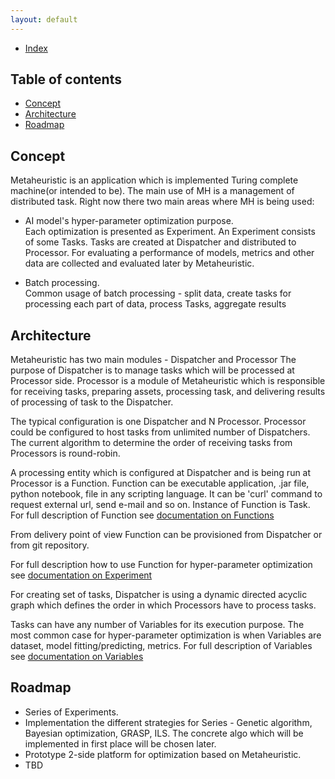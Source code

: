 ```yaml
---
layout: default
---
```


- [Index](/index)

## Table of contents

- [Concept](#concept)
- [Architecture](#architecture)
- [Roadmap](#roadmap)

## Concept
Metaheuristic is an application which is implemented Turing complete machine(or intended to be). 
The main use of MH is a management of distributed task. Right now there two main areas where MH is being used:
 - AI model's hyper-parameter optimization purpose. \
    Each optimization is presented as Experiment. An Experiment consists of some Tasks.
    Tasks are created at Dispatcher and distributed to Processor. For evaluating a performance of models, 
    metrics and other data are collected and evaluated later by Metaheuristic.  
 
 - Batch processing. \
     Common usage of batch processing - split data, create tasks for processing each part of data, 
     process Tasks, aggregate results 


## Architecture
Metaheuristic has two main modules - Dispatcher and Processor
The purpose of Dispatcher is to manage tasks which will be processed at Processor side.
Processor is a module of Metaheuristic which is responsible for receiving tasks, 
preparing assets, processing task, and delivering results of processing of task to the Dispatcher.

The typical configuration is one Dispatcher and N Processor. Processor could be configured to host 
tasks from unlimited number of Dispatchers. The current algorithm to determine the order of receiving 
tasks from Processors is round-robin.

A processing entity which is configured at Dispatcher and is being run at Processor is a Function.
Function can be executable application, .jar file, python notebook, 
file in any scripting language. It can be 'curl' command to request external url, send e-mail and so on.
Instance of Function is Task. \
For full description of Function see [documentation on Functions](function)  

From delivery point of view Function can be provisioned from Dispatcher or from git repository.

For full description how to use Function for hyper-parameter optimization see [documentation on Experiment](experiment) 

For creating set of tasks, Dispatcher is using a dynamic directed acyclic graph which defines the order 
in which Processors have to process tasks.

Tasks can have any number of Variables for its execution purpose. 
The most common case for hyper-parameter optimization is when Variables are dataset, model fitting/predicting, metrics.
For full description of Variables see [documentation on Variables](variable)

## Roadmap

- Series of Experiments.   
- Implementation the different strategies for Series - Genetic algorithm, Bayesian optimization, GRASP, ILS. 
 The concrete algo which will be implemented in first place will be chosen later.
- Prototype 2-side platform for optimization based on Metaheuristic.
- TBD   

 